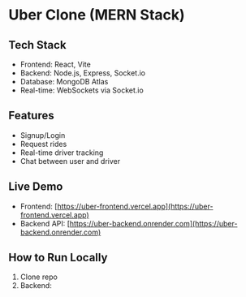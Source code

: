 # Uber Clone (MERN Stack)

## Tech Stack
- Frontend: React, Vite
- Backend: Node.js, Express, Socket.io
- Database: MongoDB Atlas
- Real-time: WebSockets via Socket.io

## Features
- Signup/Login
- Request rides
- Real-time driver tracking
- Chat between user and driver

## Live Demo
- Frontend: [https://uber-frontend.vercel.app](https://uber-frontend.vercel.app)
- Backend API: [https://uber-backend.onrender.com](https://uber-backend.onrender.com)

## How to Run Locally
1. Clone repo
2. Backend:

